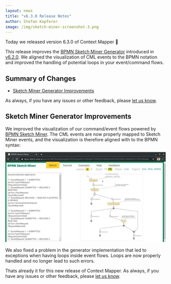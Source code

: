 ```yaml
---
layout: news
title: "v6.3.0 Release Notes"
author: Stefan Kapferer
image: /img/sketch-miner-screenshot-3.png
---
```


Today we released version 6.3.0 of Context Mapper 🥳 

This release improves the [BPMN Sketch Miner Generator](/docs/bpmn-sketch-miner/) introduced in [v6.2.0](/news/2020/12/17/v6.2.0-released/). We aligned the visualization of CML events to the BPMN notation and improved the handling of potential loops in your event/command flows.

## Summary of Changes

 * [Sketch Miner Generator Improvements](#sketch-miner-generator-improvements)
 
As always, if you have any issues or other feedback, please [let us know](/getting-involved/).

## Sketch Miner Generator Improvements

We improved the visualization of our command/event flows powered by [BPMN Sketch Miner](https://www.bpmn-sketch-miner.ai/). The CML events are now properly mapped to Sketch Miner events, and the visualization is therefore aligned with to the BPMN syntax:

<a href="/img/bpmn-sketch-miner-in-vs-code-4.png" target="_blank">![Improved event visualization: an example](/img/bpmn-sketch-miner-in-vs-code-4.png)</a>

We also fixed a problem in the generator implementation that led to exceptions when having loops inside event flows. Loops are now properly handled and no longer lead to such errors.

Thats already it for this new release of Context Mapper. As always, if you have any issues or other feedback, please [let us know](/getting-involved/).
